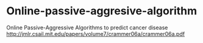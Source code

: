 # Online-passive-aggresive-algorithm
Online Passive-Aggressive Algorithms to predict cancer disease
http://jmlr.csail.mit.edu/papers/volume7/crammer06a/crammer06a.pdf
